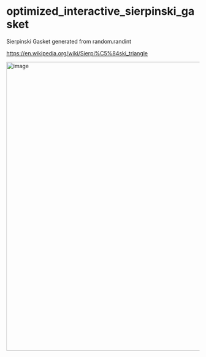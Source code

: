 # optimized_interactive_sierpinski_gasket
Sierpinski Gasket generated from random.randint

https://en.wikipedia.org/wiki/Sierpi%C5%84ski_triangle

<img width="752" alt="image" src="https://github.com/lukehinds/optimized_interactive_sierpinski_gasket/assets/7058938/5b65b8d1-ac0c-4251-998a-476152c4499b">
